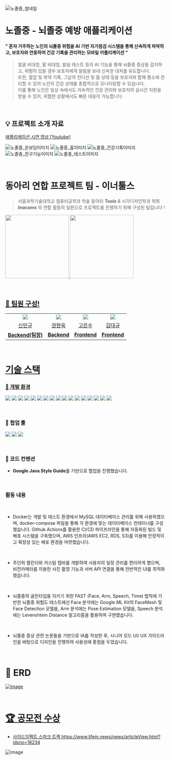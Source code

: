 ![노졸중_썸네일](https://github.com/user-attachments/assets/499d1a5c-5df0-4a63-b5b3-58024e6b0768)

# 노졸중 - 뇌졸중 예방 애플리케이션

#### " 혼자 거주하는 노인의 뇌졸중 위험을 AI 기반 자가점검 시스템을 통해 신속하게 파악하고, 보호자와 연동하여 건강 기록을 관리하는 모바일 어플리케이션 "

> 얼굴 비대칭, 팔 비대칭, 발음 테스트 등의 AI 기능을 통해 뇌졸중 증상을 감지하고, 위험이 있을 경우 보호자에게 알람을 보내 신속한 대처를 유도합니다. 
<br> 또한, 혈압 및 복약 기록, 그날의 컨디션 및 몸 상태 등을 보호자와 함께 평소에 관리할 수 있어 노인의 건강 상태를 종합적으로 모니터링할 수 있습니다. 
<br> 이를 통해 노인은 일상 속에서도 지속적인 건강 관리와 보호자의 실시간 지원을 받을 수 있어, 위험한 상황에서도 빠른 대응이 가능합니다.

<br/>

## 💡 프로젝트 소개 자료
[애플리케이션 시연 영상 [Youtube]](https://www.youtube.com/watch?v=0ctTDnwBDrI&list=PLK8dBO6wbrd9iLtOpvzSiheZkXrCa4bhV&index=1)

![노졸중_온보딩이미지](https://github.com/user-attachments/assets/6aae5c00-1e7b-47c3-b236-c4e84902283b)
![노졸중_홈이미지](https://github.com/user-attachments/assets/2d334d0b-3b62-4466-8dd3-8ad49d917927)
![노졸중_건강기록이미지](https://github.com/user-attachments/assets/a45d0d98-940f-46fb-bb21-3f87cd3a45ce)
![노졸중_친구기능이미지](https://github.com/user-attachments/assets/204eb3de-0901-4a64-a2e7-86c51fffea6c)
![노졸중_테스트이미지](https://github.com/user-attachments/assets/73c1700b-4f85-452c-aeaf-3fbe680a49b4)

</br>


# 동아리 연합 프로젝트 팀 - 이너툴스

> 서울과학기술대학교 컴퓨터공학과 학술 동아리 ***Tools*** & 시각디자인학과 학회 ***Inacoms*** 의 연합 활동의 일환으로 프로젝트를 진행하기 위해 구성된 팀입니다 !

<a href="https://www.instagram.com/seoultech_tools/?igsh=MWpnaDNpbjU2dXM4NA"><img src="https://github.com/user-attachments/assets/5d1d30d9-7653-4b55-8033-0c24840f8062"  width="200" height="200"/>
<a href="[https://www.instagram.com/seoultech_tools/?igsh=MWpnaDNpbjU2dXM4NA](https://www.instagram.com/inacoms?igsh=dTZoa3BvbXhuczhl)"><img src="https://github.com/user-attachments/assets/405c8e9a-be76-4161-9b55-c44dbb80bbfe"  width="200" height="200"/>

<br/>

## 👥 팀원 구성!

<table align="center">
  <tr align="center">
        <td>
            <img src="https://avatars.githubusercontent.com/u/98581610?v=4">
        </td>
        <td>
            <img src="https://avatars.githubusercontent.com/u/113490741?v=4"">
        </td>
        <td>
            <img src="https://avatars.githubusercontent.com/u/113167709?v=4">
        </td>
        <td>
            <img src="https://avatars.githubusercontent.com/u/136952602?v=4">
        </td>
    </tr>
    <tr align="center">
        <td><a href="https://github.com/uykm">신민규</a></td>
        <td><a href="https://github.com/woogie01">권현욱</a></td>
        <td><a href="https://github.com/skdltn210">고은수</a></td>
        <td><a href="https://github.com/KimDaegyu-Dev">김대규</a></td>
    </tr>
    <tr align="center">
        <td><B>Backend(팀장)</B></td>
        <td><B>Backend</B></td>
        <td><B>Frontend</B></td>
        <td><B>Frontend</B></td>
    </tr>
</table>

</br>

# 기술 스택

### 🍏 개발 환경

<img src="https://img.shields.io/badge/IntelliJ IDEA-ff6289?style=flat-square&logo=IntelliJ IDEA&logoColor=black&style=flat"/></a>
<img src="https://img.shields.io/badge/Java21-007396?style=flat-square&logo=Java&logoColor=white&style=flat"/></a>
<img src="https://img.shields.io/badge/Gradle-02303A?style=flat-square&logo=Gradle&logoColor=white"/></a>
<img src="https://img.shields.io/badge/Spring Boot 3.2.0-6DB33F?style=flat-square&logo=Spring&logoColor=white&style=flat"/></a>
<img src="https://img.shields.io/badge/Spring%20Data%20JPA-6DB33F?style=flat-square&logo=Spring-Data-JPA&logoColor=white"></a>
<img src="https://img.shields.io/badge/Spring Security-6DB33F?style=flat-square&logo=spring-security&logoColor=white&style=flat"/></a>
<img src="https://img.shields.io/badge/Junit-25A162?style=flat-&logo=JUnit5&logoColor=white&style=flat"/></a>
<img src="https://img.shields.io/badge/MySQL 9-4479A1?style=flat-square&logo=MySQL&logoColor=white&style=flat"/></a>
<img src="https://img.shields.io/badge/Lombok-68BC71?style=flat-square&logo=Lombok&logoColor=white"/></a>
<img src="https://img.shields.io/badge/Flyway-CC0200?style=flat-square&logo=Flyway&logoColor=white"/></a>
<img src="https://img.shields.io/badge/Docker-2496ED?style=flat-square&logo=Docker&logoColor=white"/></a>
<img src="https://img.shields.io/badge/Github Actions-2088FF?style=flat-square&logo=GithubActions&logoColor=white&style=flat"/></a>
<img src="https://img.shields.io/badge/Google ML Kit-4285F4?style=flat-square"/></a>
<img src="https://img.shields.io/badge/AWS-232F3E?style=flat-square&logo=Amazon Web Service&logoColor=white&style=flat"/></a>
<img src="https://img.shields.io/badge/Amazon S3-569A31?style=flat-square&logo=Amazon S3&logoColor=white&style=flat"/></a>
<img src="https://img.shields.io/badge/Amazon RDS-527FFF?style=flat-square&logo=Amazon RDS&logoColor=white&style=flat"/></a>
<img src="https://img.shields.io/badge/Amazon EC2-FF9900?style=flat-square&logo=Amazon EC2&logoColor=white&style=flat"/></a>

<br/>

### 🍏 협업 툴
<img src="https://img.shields.io/badge/Notion-FFFFFF?style=flat-square&logo=Notion&logoColor=black"/></a>
<img src="https://img.shields.io/badge/Github-000000?style=flat-square&logo=Github&logoColor=white&style=flat"/></a>
<img src="https://img.shields.io/badge/Swagger-85EA2D?style=flat-square&logo=Swagger&logoColor=white&style=flat"/></a>

<br/>

### 🍏 코드 컨벤션
- **Google Java Style Guide**를 기반으로 협업을 진행했습니다.

<br/>

### 활동 내용
<br/>

- Docker는 개발 및 테스트 환경에서 MySQL 데이터베이스 관리를 위해 사용하였으며, docker-compose 파일을 통해 각 환경에 맞는 데이터베이스 컨테이너를 구성했습니다. 
Github Actions를 활용한 CI/CD 파이프라인을 통해 자동화된 빌드 및 배포 시스템을 구축했으며, AWS 인프라(AWS EC2, RDS, S3)를 이용해 안정적이고 확장성 있는 배포 환경을 마련했습니다.
<br/>

- 주단위 캘린더와 커스텀 탭바를 개발하여 사용자의 일정 관리를 편리하게 했으며, 비전카메라를 이용한 사진 촬영 기능과 서버 API 연결을 통해 전반적인 UI를 최적화했습니다.
<br/>

- 뇌졸중의 골든타임을 지키기 위한 FAST (Face, Arm, Speech, Time) 법칙에 기반한 뇌졸중 위험도 테스트에선 Face 분석에는 Google ML Kit의 FaceMesh 및 Face Detection 모델을, Arm 분석에는 Pose Estimation 모델을, Speech 분석에는 Levenshtein Distance 알고리즘을 활용하여 구현했습니다.
<br/>

- 뇌졸중 증상 관련 논문들을 기반으로 IA를 작성한 후, 시니어 모드 UI/ UX 가이드라인을 바탕으로 디자인을 진행하여 사용성에 중점을 두었습니다.

</br>

# 🧾 ERD
<a href="https://www.erdcloud.com/d/oT2ZTB2d5Tevo5WjX">![image](https://github.com/user-attachments/assets/c80b5b40-74b0-42de-ae48-a7c5bf104e5f)

<br/>

# 🏆 공모전 수상

- 사이드임팩트 스파크 트랙
https://www.lifein.news/news/articleView.html?idxno=18234

![image](https://github.com/user-attachments/assets/003aefe6-b133-4926-a6ac-8b5d5ee63aa0)
